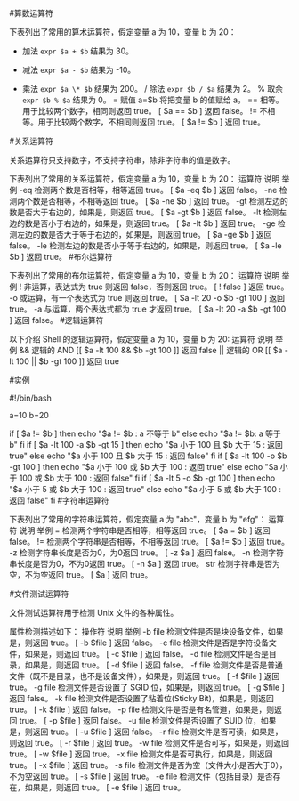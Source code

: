 #算数运算符

下表列出了常用的算术运算符，假定变量 a 为 10，变量 b 为 20：
+ 	加法 	`expr $a + $b` 结果为 30。
- 	减法 	`expr $a - $b` 结果为 -10。
* 	乘法 	`expr $a \* $b` 结果为  200。
/ 	除法 	`expr $b / $a` 结果为 2。
% 	取余 	`expr $b % $a` 结果为 0。
= 	赋值 	a=$b 将把变量 b 的值赋给 a。
== 	相等。用于比较两个数字，相同则返回 true。 	[ $a == $b ] 返回 false。
!= 	不相等。用于比较两个数字，不相同则返回 true。 	[ $a != $b ] 返回 true。

#关系运算符

关系运算符只支持数字，不支持字符串，除非字符串的值是数字。

下表列出了常用的关系运算符，假定变量 a 为 10，变量 b 为 20：
运算符 	说明 	举例
-eq 	检测两个数是否相等，相等返回 true。     	          [ $a -eq $b ] 返回 false。
-ne 	检测两个数是否相等，不相等返回 true。 	        [ $a -ne $b ] 返回 true。
-gt 	检测左边的数是否大于右边的，如果是，则返回 true。 	[ $a -gt $b ] 返回 false。
-lt 	检测左边的数是否小于右边的，如果是，则返回 true。 	[ $a -lt $b ] 返回 true。
-ge 	检测左边的数是否大于等于右边的，如果是，则返回 true。 	[ $a -ge $b ] 返回 false。
-le 	检测左边的数是否小于等于右边的，如果是，则返回 true。 	[ $a -le $b ] 返回 true。
#布尔运算符

下表列出了常用的布尔运算符，假定变量 a 为 10，变量 b 为 20：
运算符 	说明 	举例
! 	非运算，表达式为 true 则返回 false，否则返回 true。 	[ ! false ] 返回 true。
-o 	或运算，有一个表达式为 true 则返回 true。 	[ $a -lt 20 -o $b -gt 100 ] 返回 true。
-a 	与运算，两个表达式都为 true 才返回 true。 	[ $a -lt 20 -a $b -gt 100 ] 返回 false。
#逻辑运算符

以下介绍 Shell 的逻辑运算符，假定变量 a 为 10，变量 b 为 20:
运算符 	说明 	举例
&& 	逻辑的 AND 	[[ $a -lt 100 && $b -gt 100 ]] 返回 false
|| 	逻辑的 OR 	[[ $a -lt 100 || $b -gt 100 ]] 返回 true

#实例


#!/bin/bash


a=10
b=20

if [ $a != $b ]
then
   echo "$a != $b : a 不等于 b"
else
   echo "$a != $b: a 等于 b"
fi
if [ $a -lt 100 -a $b -gt 15 ]
then
   echo "$a 小于 100 且 $b 大于 15 : 返回 true"
else
   echo "$a 小于 100 且 $b 大于 15 : 返回 false"
fi
if [ $a -lt 100 -o $b -gt 100 ]
then
   echo "$a 小于 100 或 $b 大于 100 : 返回 true"
else
   echo "$a 小于 100 或 $b 大于 100 : 返回 false"
fi
if [ $a -lt 5 -o $b -gt 100 ]
then
   echo "$a 小于 5 或 $b 大于 100 : 返回 true"
else
   echo "$a 小于 5 或 $b 大于 100 : 返回 false"
fi
#字符串运算符


下表列出了常用的字符串运算符，假定变量 a 为 "abc"，变量 b 为 "efg"：
运算符 	说明 	举例
= 	检测两个字符串是否相等，相等返回 true。 	[ $a = $b ] 返回 false。
!= 	检测两个字符串是否相等，不相等返回 true。 	[ $a != $b ] 返回 true。
-z 	检测字符串长度是否为0，为0返回 true。 	[ -z $a ] 返回 false。
-n 	检测字符串长度是否为0，不为0返回 true。 	[ -n $a ] 返回 true。
str 	检测字符串是否为空，不为空返回 true。 	[ $a ] 返回 true。

#文件测试运算符

文件测试运算符用于检测 Unix 文件的各种属性。

属性检测描述如下：
操作符 	说明 	举例
-b file 	检测文件是否是块设备文件，如果是，则返回 true。 	[ -b $file ] 返回 false。
-c file 	检测文件是否是字符设备文件，如果是，则返回 true。 	[ -c $file ] 返回 false。
-d file 	检测文件是否是目录，如果是，则返回 true。 	[ -d $file ] 返回 false。
-f file 	检测文件是否是普通文件（既不是目录，也不是设备文件），如果是，则返回 true。 	[ -f $file ] 返回 true。
-g file 	检测文件是否设置了 SGID 位，如果是，则返回 true。 	[ -g $file ] 返回 false。
-k file 	检测文件是否设置了粘着位(Sticky Bit)，如果是，则返回 true。 	[ -k $file ] 返回 false。
-p file 	检测文件是否是有名管道，如果是，则返回 true。 	[ -p $file ] 返回 false。
-u file 	检测文件是否设置了 SUID 位，如果是，则返回 true。 	[ -u $file ] 返回 false。
-r file 	检测文件是否可读，如果是，则返回 true。 	[ -r $file ] 返回 true。
-w file 	检测文件是否可写，如果是，则返回 true。 	[ -w $file ] 返回 true。
-x file 	检测文件是否可执行，如果是，则返回 true。 	[ -x $file ] 返回 true。
-s file 	检测文件是否为空（文件大小是否大于0），不为空返回 true。 	[ -s $file ] 返回 true。
-e file 	检测文件（包括目录）是否存在，如果是，则返回 true。 	[ -e $file ] 返回 true。


